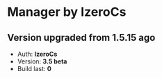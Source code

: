 Manager by IzeroCs
==================

Version upgraded from 1.5.15 ago
--------------------------------

* Auth:    **IzeroCs**
* Version: **3.5 beta**
* Build last: **0**